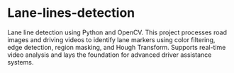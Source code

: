 # Lane-lines-detection
Lane line detection using Python and OpenCV. This project processes road images and driving videos to identify lane markers using color filtering, edge detection, region masking, and Hough Transform. Supports real-time video analysis and lays the foundation for advanced driver assistance systems.
